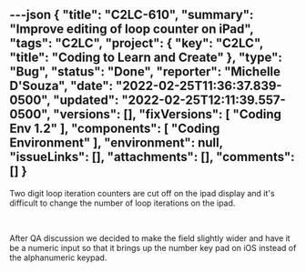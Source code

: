 ---json
{
  "title": "C2LC-610",
  "summary": "Improve editing of loop counter on iPad",
  "tags": "C2LC",
  "project": {
    "key": "C2LC",
    "title": "Coding to Learn and Create"
  },
  "type": "Bug",
  "status": "Done",
  "reporter": "Michelle D'Souza",
  "date": "2022-02-25T11:36:37.839-0500",
  "updated": "2022-02-25T12:11:39.557-0500",
  "versions": [],
  "fixVersions": [
    "Coding Env 1.2"
  ],
  "components": [
    "Coding Environment"
  ],
  "environment": null,
  "issueLinks": [],
  "attachments": [],
  "comments": []
}
---
Two digit loop iteration counters are cut off on the ipad display and it's difficult to change the number of loop iterations on the ipad.

 

After QA discussion we decided to make the field slightly wider and have it be a numeric input so that it brings up the number key pad on iOS instead of the alphanumeric keypad.

 

        